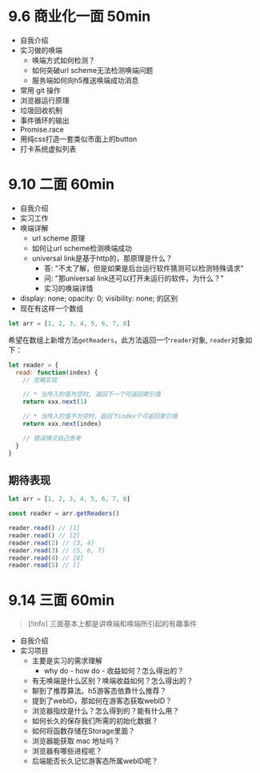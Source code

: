 # 9.6 商业化一面 50min
- 自我介绍
- 实习做的唤端
	- 唤端方式如何检测？
	- 如何突破url scheme无法检测唤端问题
	- 服务端如何向h5推送唤端成功消息
- 常用 git 操作
- 浏览器运行原理
- 垃圾回收机制
- 事件循环的输出
- Promise.race
- 用纯css打造一套类似市面上的button
- 打卡系统虚拟列表

# 9.10 二面 60min
- 自我介绍
- 实习工作
- 唤端详解
	- url scheme 原理
	- 如何让url scheme检测唤端成功
	- universal link是基于http的，那原理是什么？
		- 答: "不太了解，但是如果是后台运行软件猜测可以检测特殊请求"
		- 问: "那universal link还可以打开未运行的软件，为什么？"
		- 实习的唤端详情
- display: none; opacity: 0; visibility: none; 的区别
- 现在有这样一个数组
```javascript
let arr = [1, 2, 3, 4, 5, 6, 7, 8]
```

希望在数组上新增方法`getReaders`，此方法返回一个`reader`对象, `reader`对象如下：
```javascript
let reader = {
  read: function(index) {
    // 忽略实现

    // * 当传入的值为空时, 返回下一个可返回索引值
    return xxx.next(1)

    // * 当传入的值不为空时，返回下index个可返回索引值
    return xxx.next(index)

    // 错误情况自己思考
  }
}
```

## 期待表现
```javascript
let arr = [1, 2, 3, 4, 5, 6, 7, 8]

const reader = arr.getReaders()

reader.read() // [1]
reader.read() // [2]
reader.read(2) // [3, 4]
reader.read(3) // [5, 6, 7]
reader.read(4) // [8]
reader.read(5) // []
```

# 9.14 三面 60min
>[!info]
>三面基本上都是讲唤端和唤端所引起的有趣事件

- 自我介绍
- 实习项目
	- 主要是实习的需求理解
		- why do - how do - 收益如何？怎么得出的？
	- 有无唤端是什么区别？唤端收益如何？怎么得出的？
	- 聊到了推荐算法。h5游客态依靠什么推荐？
	- 提到了webID，那如何在游客态获取webID？
	- 浏览器指纹是什么？怎么得到的？能有什么用？
	- 如何长久的保存我们所需的初始化数据？
	- 如何将函数存储在Storage里面？
	- 浏览器能获取 mac 地址吗？
	- 浏览器有哪些进程呢？
	- 后端能否长久记忆游客态所属webID呢？